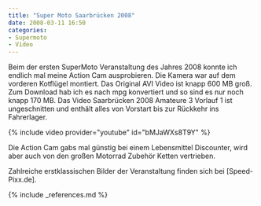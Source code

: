 ```yaml
---
title: "Super Moto Saarbrücken 2008"
date: 2008-03-11 16:50
categories: 
- Supermoto
- Video
---
```

Beim der ersten SuperMoto Veranstaltung des Jahres 2008 konnte ich endlich mal meine Action Cam ausprobieren. Die Kamera war auf dem vorderen Kotflügel montiert. Das Original AVI Video ist knapp 600 MB groß. Zum Download hab ich es nach mpg konvertiert und so sind es nur noch knapp 170 MB. Das Video Saarbrücken 2008 Amateure 3 Vorlauf 1 ist ungeschnitten und enthält alles von Vorstart bis zur Rückkehr ins Fahrerlager.

{% include video provider="youtube" id="bMJaWXs8T9Y" %}

Die Action Cam gabs mal günstig bei einem Lebensmittel Discounter, wird aber auch von den großen Motorrad Zubehör Ketten vertrieben.

Zahlreiche erstklassischen Bilder der Veranstaltung finden sich bei [Speed-Pixx.de].

{% include _references.md %}